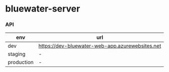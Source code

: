 # bluewater-server


### API

| env      | url |
|------------|--------|
| dev    | https://dev-bluewater-web-app.azurewebsites.net |
| staging       | - |
| production | - |

